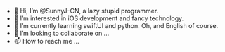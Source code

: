 - 👋 Hi, I’m @SunnyJ-CN, a lazy stupid programmer.
- 👀 I’m interested in iOS development and fancy technology.
- 🌱 I’m currently learning swiftUI and python. Oh, and English of course.
- 💞️ I’m looking to collaborate on ...
- 📫 How to reach me ...

<!---
SunnyJ-CN/SunnyJ-CN is a ✨ special ✨ repository because its `README.md` (this file) appears on your GitHub profile.
You can click the Preview link to take a look at your changes.
--->
